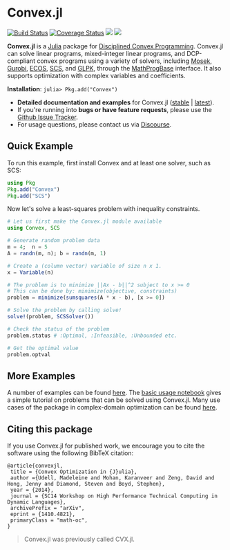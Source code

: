# Convex.jl

[![Build Status](https://travis-ci.org/JuliaOpt/Convex.jl.svg?branch=master)](https://travis-ci.org/JuliaOpt/Convex.jl)
[![Coverage Status](https://coveralls.io/repos/JuliaOpt/Convex.jl/badge.svg?branch=master)](https://coveralls.io/r/JuliaOpt/Convex.jl?branch=master)
[![](https://img.shields.io/badge/docs-stable-blue.svg)](https://www.juliaopt.org/Convex.jl/stable)
[![](https://img.shields.io/badge/docs-dev-blue.svg)](https://www.juliaopt.org/Convex.jl/dev)

**Convex.jl** is a [Julia](http://julialang.org) package for [Disciplined Convex Programming](http://dcp.stanford.edu/). Convex.jl can solve linear programs, mixed-integer linear programs, and DCP-compliant convex programs using a variety of solvers, including [Mosek](https://github.com/JuliaOpt/Mosek.jl), [Gurobi](https://github.com/JuliaOpt/Gurobi.jl), [ECOS](https://github.com/JuliaOpt/ECOS.jl), [SCS](https://github.com/JuliaOpt/SCS.jl), and  [GLPK](https://github.com/JuliaOpt/GLPK.jl), through the [MathProgBase](http://mathprogbasejl.readthedocs.org/en/latest/) interface. It also supports optimization with complex variables and coefficients.

**Installation**: `julia> Pkg.add("Convex")`

- **Detailed documentation and examples** for Convex.jl ([stable](https://juliaopt.github.io/Convex.jl/stable) | [latest](https://juliaopt.github.io/Convex.jl/dev)).
- If you're running into **bugs or have feature requests**, please use the [Github Issue Tracker](https://github.com/JuliaOpt/Convex.jl/issues>).
- For usage questions, please contact us via [Discourse](https://discourse.julialang.org/c/domain/opt).

## Quick Example

To run this example, first install Convex and at least one solver, such as SCS:
```julia
using Pkg
Pkg.add("Convex")
Pkg.add("SCS")
```
Now let's solve a least-squares problem with inequality constraints.
```julia
# Let us first make the Convex.jl module available
using Convex, SCS

# Generate random problem data
m = 4;  n = 5
A = randn(m, n); b = randn(m, 1)

# Create a (column vector) variable of size n x 1.
x = Variable(n)

# The problem is to minimize ||Ax - b||^2 subject to x >= 0
# This can be done by: minimize(objective, constraints)
problem = minimize(sumsquares(A * x - b), [x >= 0])

# Solve the problem by calling solve!
solve!(problem, SCSSolver())

# Check the status of the problem
problem.status # :Optimal, :Infeasible, :Unbounded etc.

# Get the optimal value
problem.optval
```

## More Examples
A number of examples can be found [here](http://convexjl.readthedocs.org/en/latest/examples.html). The [basic usage notebook](http://nbviewer.ipython.org/github/JuliaOpt/Convex.jl/blob/master/examples/basic_usage.ipynb) gives a simple tutorial on problems that can be solved using Convex.jl. Many use cases of the package in complex-domain optimization can be found [here](https://github.com/JuliaOpt/Convex.jl/tree/master/examples/optimization_with_complex_variables).


## Citing this package

If you use Convex.jl for published work, we encourage you to cite the software using the following BibTeX citation:
```
@article{convexjl,
 title = {Convex Optimization in {J}ulia},
 author ={Udell, Madeleine and Mohan, Karanveer and Zeng, David and Hong, Jenny and Diamond, Steven and Boyd, Stephen},
 year = {2014},
 journal = {SC14 Workshop on High Performance Technical Computing in Dynamic Languages},
 archivePrefix = "arXiv",
 eprint = {1410.4821},
 primaryClass = "math-oc",
}
```

> Convex.jl was previously called CVX.jl.
